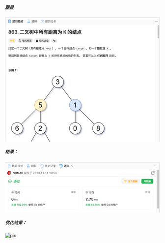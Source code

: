 ##### [题目](https://leetcode.cn/problems/all-nodes-distance-k-in-binary-tree/description/)
![pic](img.png)
##### 结果：
![pic](result.png)
##### 优化结果：
![pic](result1.png)